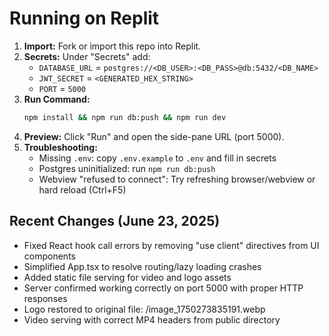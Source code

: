 # Running on Replit

1. **Import:** Fork or import this repo into Replit.  
2. **Secrets:** Under "Secrets" add:
   - `DATABASE_URL` = `postgres://<DB_USER>:<DB_PASS>@db:5432/<DB_NAME>`
   - `JWT_SECRET` = `<GENERATED_HEX_STRING>`
   - `PORT` = `5000`
3. **Run Command:**  
   ```bash
   npm install && npm run db:push && npm run dev
   ```
4. **Preview:** Click "Run" and open the side-pane URL (port 5000).  
5. **Troubleshooting:**  
   - Missing `.env`: copy `.env.example` to `.env` and fill in secrets  
   - Postgres uninitialized: run `npm run db:push`
   - Webview "refused to connect": Try refreshing browser/webview or hard reload (Ctrl+F5)

## Recent Changes (June 23, 2025)
- Fixed React hook call errors by removing "use client" directives from UI components
- Simplified App.tsx to resolve routing/lazy loading crashes
- Added static file serving for video and logo assets
- Server confirmed working correctly on port 5000 with proper HTTP responses
- Logo restored to original file: /image_1750273835191.webp
- Video serving with correct MP4 headers from public directory